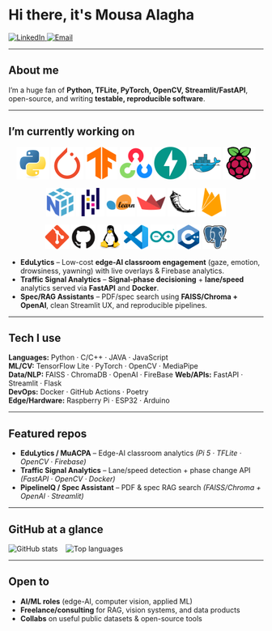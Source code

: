 # Hi there, it's **Mousa Alagha**

<!-- ——— SOCIAL BADGES ——— -->
<p align="left">
  <!-- Replace the `#` with your links -->
  <a href="https://www.linkedin.com/in/mousa-alagha" target="_blank">
    <img src="https://img.shields.io/badge/LinkedIn-0A66C2?style=for-the-badge&logo=linkedin&logoColor=white" alt="LinkedIn"/>
  </a>
  <a href="mailto:mousa.alaghaa@gmail.com">
    <img src="https://img.shields.io/badge/Email-0078D4?style=for-the-badge&logo=gmail&logoColor=white" alt="Email"/>
  </a>
</p>

---

## About me

I’m a huge fan of **Python, TFLite, PyTorch, OpenCV, Streamlit/FastAPI**, open-source, and writing **testable, reproducible software**.  

---

## I’m currently working on

<p align="center">
  <!-- Core AI/CV stack -->
  <img src="https://raw.githubusercontent.com/devicons/devicon/master/icons/python/python-original.svg" alt="Python" width="64" height="64"/>
  <img src="https://raw.githubusercontent.com/devicons/devicon/master/icons/pytorch/pytorch-original.svg" alt="PyTorch" width="64" height="64"/>
  <img src="https://raw.githubusercontent.com/devicons/devicon/master/icons/tensorflow/tensorflow-original.svg" alt="TensorFlow/TFLite" width="64" height="64"/>
  <img src="https://raw.githubusercontent.com/devicons/devicon/master/icons/opencv/opencv-original.svg" alt="OpenCV" width="64" height="64"/>
  <img src="https://raw.githubusercontent.com/devicons/devicon/master/icons/fastapi/fastapi-original.svg" alt="FastAPI" width="64" height="64"/>
  <img src="https://raw.githubusercontent.com/devicons/devicon/master/icons/docker/docker-original.svg" alt="Docker" width="64" height="64"/>
  <img src="https://raw.githubusercontent.com/devicons/devicon/master/icons/raspberrypi/raspberrypi-original.svg" alt="Raspberry Pi" width="64" height="64"/>
</p>

<p align="center">
  <!-- Data & web layer -->
  <img src="https://raw.githubusercontent.com/devicons/devicon/master/icons/numpy/numpy-original.svg" alt="NumPy" width="56" height="56"/>
  <img src="https://raw.githubusercontent.com/devicons/devicon/master/icons/pandas/pandas-original.svg" alt="Pandas" width="56" height="56"/>
  <img src="https://raw.githubusercontent.com/devicons/devicon/master/icons/scikitlearn/scikitlearn-original.svg" alt="scikit-learn" width="56" height="56"/>
  <img src="https://raw.githubusercontent.com/devicons/devicon/master/icons/streamlit/streamlit-original.svg" alt="Streamlit" width="56" height="56"/>
  <img src="https://raw.githubusercontent.com/devicons/devicon/master/icons/flask/flask-original.svg" alt="Flask" width="56" height="56"/>
  <img src="https://raw.githubusercontent.com/devicons/devicon/master/icons/firebase/firebase-plain.svg" alt="Firebase" width="56" height="56"/>
</p>

<p align="center">
  <!-- DevOps, tools & hardware -->
  <img src="https://raw.githubusercontent.com/devicons/devicon/master/icons/git/git-original.svg" alt="Git" width="48" height="48"/>
  <img src="https://raw.githubusercontent.com/devicons/devicon/master/icons/github/github-original.svg" alt="GitHub" width="48" height="48"/>
  <img src="https://raw.githubusercontent.com/devicons/devicon/master/icons/linux/linux-original.svg" alt="Linux" width="48" height="48"/>
  <img src="https://raw.githubusercontent.com/devicons/devicon/master/icons/vscode/vscode-original.svg" alt="VS Code" width="48" height="48"/>
  <img src="https://raw.githubusercontent.com/devicons/devicon/master/icons/arduino/arduino-original.svg" alt="Arduino" width="48" height="48"/>
  <img src="https://raw.githubusercontent.com/devicons/devicon/master/icons/cplusplus/cplusplus-original.svg" alt="C/C++" width="48" height="48"/>
  <img src="https://raw.githubusercontent.com/devicons/devicon/master/icons/postgresql/postgresql-original.svg" alt="PostgreSQL" width="48" height="48"/>
</p>

- **EduLytics** – Low-cost **edge-AI classroom engagement** (gaze, emotion, drowsiness, yawning) with live overlays & Firebase analytics.  
- **Traffic Signal Analytics** – **Signal-phase decisioning** + **lane/speed** analytics served via **FastAPI** and **Docker**.  
- **Spec/RAG Assistants** – PDF/spec search using **FAISS/Chroma + OpenAI**, clean Streamlit UX, and reproducible pipelines.

---

## Tech I use

**Languages:** Python · C/C++ · JAVA · JavaScript  
**ML/CV:** TensorFlow Lite · PyTorch · OpenCV · MediaPipe  
**Data/NLP:** FAISS · ChromaDB · OpenAI · FireBase
**Web/APIs:** FastAPI · Streamlit · Flask  
**DevOps:** Docker · GitHub Actions · Poetry  
**Edge/Hardware:** Raspberry Pi · ESP32 · Arduino

---

## Featured repos
- **EduLytics / MuACPA** – Edge-AI classroom analytics *(Pi 5 · TFLite · OpenCV · Firebase)*  
- **Traffic Signal Analytics** – Lane/speed detection + phase change API *(FastAPI · OpenCV · Docker)*  
- **PipelineIQ / Spec Assistant** – PDF & spec RAG search *(FAISS/Chroma + OpenAI · Streamlit)*  

---

## GitHub at a glance

<p>
  <img src="https://github-readme-stats.vercel.app/api?username=mousa-alagha&show_icons=true" height="165" alt="GitHub stats"/>
  &nbsp;&nbsp;
  <img src="https://github-readme-stats.vercel.app/api/top-langs/?username=mousa-alagha&layout=compact" height="165" alt="Top languages"/>
</p>

---

## Open to
- **AI/ML roles** (edge-AI, computer vision, applied ML)  
- **Freelance/consulting** for RAG, vision systems, and data products  
- **Collabs** on useful public datasets & open-source tools  
